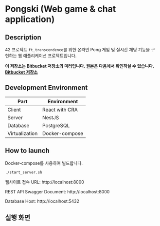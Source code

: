 # Pongski (Web game & chat application)

## Description

42 프로젝트 `ft_transcendence`를 위한 온라인 Pong 게임 및 실시간 채팅 기능을 구현하는 웹 애플리케이션 프로젝트입니다.

**이 저장소는 Bitbucket 저장소의 미러입니다. 원본은 다음에서 확인하실 수 있습니다. [Bitbucket 저장소](https://bitbucket.org/beep-hyeonski/pongski)**

## Development Environment

| Part           | Environment    |
| -------------- | -------------- |
| Client         | React with CRA |
| Server         | NestJS         |
| Database       | PostgreSQL     |
| Virtualization | Docker-compose |

## How to launch

Docker-compose를 사용하여 빌드합니다.

```
./start_server.sh
```

웹사이트 접속 URL: http://localhost:8000

REST API Swagger Document: http://localhost:8000

Database Host: http://localhost:5432

## 실행 화면




